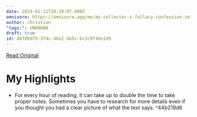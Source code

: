 ```yaml
---
date: 2024-01-11T20:20:07.000Z
omnivore: https://omnivore.app/me/my-collector-s-fallacy-confession-zettelkasten-method-18cf81e0ae2
author: christian
"tags:": UNKNOWN
draft: true
id: d8f09d79-3f4c-46e2-bb5c-bc3c9f4de1d9
---
```


[Read Original](https://zettelkasten.de/posts/collectors-fallacy-confession/)

# My Highlights

- For every hour of reading, it can take up to double the time to take proper notes. Sometimes you have to research for more details even if you thought you had a clear picture of what the text says. ^44b219d6

